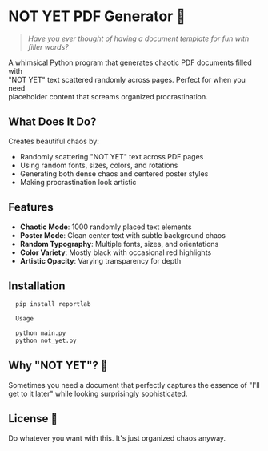 # NOT YET PDF Generator 🎨

  > *Have you ever thought of having a document template for fun with filler words?*

  A whimsical Python program that generates chaotic PDF documents filled with     
   "NOT YET" text scattered randomly across pages. Perfect for when you need      
  placeholder content that screams organized procrastination.

  ## What Does It Do? 

  Creates beautiful chaos by:
  - Randomly scattering "NOT YET" text across PDF pages
  - Using random fonts, sizes, colors, and rotations
  - Generating both dense chaos and centered poster styles
  - Making procrastination look artistic

  ## Features 

  - **Chaotic Mode**: 1000 randomly placed text elements
  - **Poster Mode**: Clean center text with subtle background chaos
  - **Random Typography**: Multiple fonts, sizes, and orientations
  - **Color Variety**: Mostly black with occasional red highlights
  - **Artistic Opacity**: Varying transparency for depth

  ## Installation 

```bash
  pip install reportlab

  Usage 

  python main.py        
  python not_yet.py     

```

  ## Why "NOT YET"? 🤷

  Sometimes you need a document that perfectly captures the essence of "I'll      
  get to it later" while looking surprisingly sophisticated.

  ## License 📄

  Do whatever you want with this. It's just organized chaos anyway.
